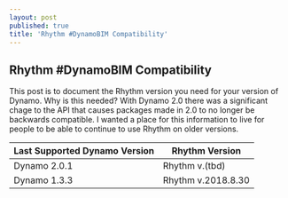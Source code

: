 ```yaml
---
layout: post
published: true
title: 'Rhythm #DynamoBIM Compatibility'
---
```

## Rhythm #DynamoBIM Compatibility

This post is to document the Rhythm version you need for your version of Dynamo. Why is this needed? With Dynamo 2.0 there was a significant chage to the API that causes packages made in 2.0 to no longer be backwards compatible. I wanted a place for this information to live for people to be able to continue to use Rhythm on older versions.


| Last Supported Dynamo Version | Rhythm Version     |
| ----------------------------- | ------------------ |
| Dynamo 2.0.1 | Rhythm v.(tbd) |
| Dynamo 1.3.3 | Rhythm v.2018.8.30 |
